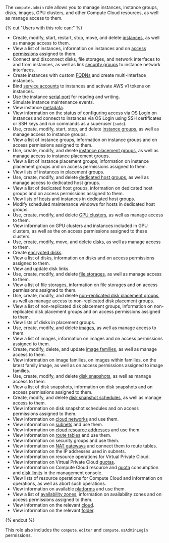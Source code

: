 The `compute.admin` role allows you to manage instances, instance groups, disks, images, GPU clusters, and other Compute Cloud resources, as well as manage access to them.

{% cut "Users with this role can:" %}

* Create, modify, start, restart, stop, move, and delete [instances](../../compute/concepts/vm.md), as well as manage access to them.
* View a list of instances, information on instances and on [access permissions](../../iam/concepts/access-control/index.md) assigned to them.
* Connect and disconnect disks, file storages, and network interfaces to and from instances, as well as link [security groups](../../vpc/concepts/security-groups.md) to instance network interfaces.
* Create instances with custom [FQDNs](../../vpc/concepts/address.md#fqdn) and create multi-interface instances.
* Bind [service accounts](../../iam/concepts/users/service-accounts.md) to instances and activate AWS v1 tokens on instances.
* Use the instance [serial port](../../compute/operations/vm-info/get-serial-port-output.md) for reading and writing.
* Simulate instance maintenance events.
* View instance [metadata](../../compute/concepts/vm-metadata.md).
* View information on the status of configuring access via [OS Login](../../organization/concepts/os-login.md) on instances and connect to instances via OS Login using SSH certificates or SSH keys and run commands as a superuser (`sudo`).
* Use, create, modify, start, stop, and delete [instance groups](../../compute/concepts/instance-groups/index.md), as well as manage access to instance groups.
* View a list of instance groups, information on instance groups and on access permissions assigned to them.
* Use, create, modify, and delete [instance placement groups](../../compute/concepts/placement-groups.md), as well as manage access to instance placement groups.
* View a list of instance placement groups, information on instance placement groups and on access permissions assigned to them.
* View lists of instances in placement groups.
* Use, create, modify, and delete [dedicated host groups](../../compute/concepts/dedicated-host.md#host-group-size), as well as manage access to dedicated host groups.
* View a list of dedicated host groups, information on dedicated host groups and on access permissions assigned to them.
* View lists of [hosts](../../compute/concepts/dedicated-host.md) and instances in dedicated host groups.
* Modify scheduled maintenance windows for hosts in dedicated host groups.
* Use, create, modify, and delete [GPU clusters](../../compute/concepts/gpus.md#gpu-clusters), as well as manage access to them.
* View information on GPU clusters and instances included in GPU clusters, as well as the on access permissions assigned to these clusters.
* Use, create, modify, move, and delete [disks](../../compute/concepts/disk.md), as well as manage access to them.
* Create [encrypted disks](../../compute/concepts/disk.md#encryption).
* View a list of disks, information on disks and on access permissions assigned to them.
* View and update disk links.
* Use, create, modify, and delete [file storages](../../compute/concepts/filesystem.md), as well as manage access to them.
* View a list of file storages, information on file storages and on access permissions assigned to them.
* Use, create, modify, and delete [non-replicated disk placement groups](../../compute/concepts/disk-placement-group.md), as well as manage access to non-replicated disk placement groups.
* View a list of non-replicated disk placement groups, information on non-replicated disk placement groups and on access permissions assigned to them.
* View lists of disks in placement groups.
* Use, create, modify, and delete [images](../../compute/concepts/image.md), as well as manage access to them.
* View a list of images, information on images and on access permissions assigned to them.
* Create, modify, delete, and update [image families](../../compute/concepts/image.md#family), as well as manage access to them.
* View information on image families, on images within families, on the latest family image, as well as on access permissions assigned to image families.
* Use, create, modify, and delete [disk snapshots](../../compute/concepts/snapshot.md), as well as manage access to them.
* View a list of disk snapshots, information on disk snapshots and on access permissions assigned to them.
* Create, modify, and delete [disk snapshot schedules](../../compute/concepts/snapshot-schedule.md), as well as manage access to them.
* View information on disk snapshot schedules and on access permissions assigned to them.
* View information on [cloud networks](../../vpc/concepts/network.md#network) and use them.
* View information on [subnets](../../vpc/concepts/network.md#subnet) and use them.
* View information on [cloud resource addresses](../../vpc/concepts/address.md) and use them.
* View information on [route tables](../../vpc/concepts/routing.md#rt-vpc) and use them.
* View information on security groups and use them.
* View information on [NAT gateways](../../vpc/concepts/gateways.md) and connect them to route tables.
* View information on the IP addresses used in subnets.
* View information on resource operations for Virtual Private Cloud.
* View information on Virtual Private Cloud [quotas](../../vpc/concepts/limits.md#vpc-quotas).
* View information on Compute Cloud resource and [quota](../../compute/concepts/limits.md#compute-quotas) consumption and [disk limits](../../compute/concepts/limits.md#compute-limits-disks) in the management console.
* View lists of resource operations for Compute Cloud and information on operations, as well as abort such operations.
* View information on available [platforms](../../compute/concepts/vm-platforms.md) and use them.
* View a list of [availability zones](../../overview/concepts/geo-scope.md), information on availability zones and on access permissions assigned to them.
* View information on the relevant [cloud](../../resource-manager/concepts/resources-hierarchy.md#cloud).
* View information on the relevant [folder](../../resource-manager/concepts/resources-hierarchy.md#folder).

{% endcut %}

This role also includes the `compute.editor` and `compute.osAdminLogin` permissions.